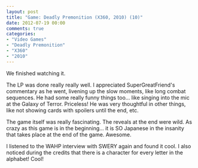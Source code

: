 ```yaml
---
layout: post
title: "Game: Deadly Premonition (X360, 2010) (10)"
date: 2012-07-19 00:00
comments: true
categories:
- "Video Games"
- "Deadly Premonition"
- "X360"
- "2010"
---
```


We finished watching it.

The LP was done really really well. I appreciated
SuperGreatFriend's commentary as he went, livening up the slow
moments, like long combat sequences. He had some really funny
things too... like singing into the mic at the Galaxy of
Terror. Priceless! He was very thoughtful in other things, like
not showing cards with spoilers until the end, etc.

The game itself was really fascinating. The reveals at the end
were wild. As crazy as this game is in the beginning... it is SO
Japanese in the insanity that takes place at the end of the
game. Awesome.

I listened to the WAHP interview with SWERY again and found it
cool. I also noticed during the credits that there is a character
for every letter in the alphabet! Cool!
